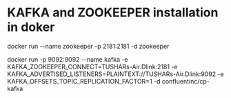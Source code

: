 # KAFKA and ZOOKEEPER installation in doker


docker run --name zookeeper  -p 2181:2181 -d zookeeper


docker run -p 9092:9092 --name kafka  -e KAFKA_ZOOKEEPER_CONNECT=TUSHARs-Air.Dlink:2181 -e KAFKA_ADVERTISED_LISTENERS=PLAINTEXT://TUSHARs-Air.Dlink:9092 -e KAFKA_OFFSETS_TOPIC_REPLICATION_FACTOR=1 -d confluentinc/cp-kafka 
